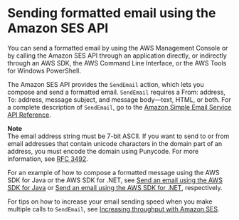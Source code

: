 # Sending formatted email using the Amazon SES API<a name="send-email-formatted"></a>

You can send a formatted email by using the AWS Management Console or by calling the Amazon SES API through an application directly, or indirectly through an AWS SDK, the AWS Command Line Interface, or the AWS Tools for Windows PowerShell\.

The Amazon SES API provides the `SendEmail` action, which lets you compose and send a formatted email\. `SendEmail` requires a From: address, To: address, message subject, and message body—text, HTML, or both\. For a complete description of `SendEmail`, go to the [Amazon Simple Email Service API Reference](https://docs.aws.amazon.com/ses/latest/APIReference/)\.

**Note**  
The email address string must be 7\-bit ASCII\. If you want to send to or from email addresses that contain unicode characters in the domain part of an address, you must encode the domain using Punycode\. For more information, see [RFC 3492](https://tools.ietf.org/html/rfc3492)\.

For an example of how to compose a formatted message using the AWS SDK for Java or the AWS SDK for \.NET, see [Send an email using the AWS SDK for Java](send-using-sdk-java.md) or [Send an email using the AWS SDK for \.NET](send-using-sdk-net.md), respectively\.

For tips on how to increase your email sending speed when you make multiple calls to `SendEmail`, see [Increasing throughput with Amazon SES](troubleshoot-throughput-problems.md)\.